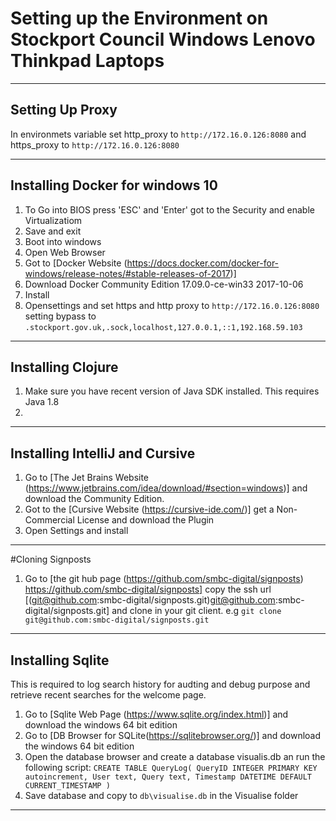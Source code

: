 # Setting up the Environment on Stockport Council Windows Lenovo Thinkpad Laptops

---

## Setting Up Proxy

In environmets variable set http_proxy to  `http://172.16.0.126:8080` and https_proxy to `http://172.16.0.126:8080` 

---

## Installing Docker for windows 10

1. To Go into BIOS press 'ESC' and 'Enter' got to the Security and enable Virtualizatiom
2. Save and exit
3. Boot into windows
5. Open Web Browser
6. Got to [Docker Website (https://docs.docker.com/docker-for-windows/release-notes/#stable-releases-of-2017)]
7. Download Docker Community Edition 17.09.0-ce-win33 2017-10-06
8. Install
9. Opensettings and set https and http proxy to `http://172.16.0.126:8080` setting bypass to `.stockport.gov.uk,.sock,localhost,127.0.0.1,::1,192.168.59.103`

---

## Installing Clojure

1. Make sure you have recent version of Java SDK installed. This requires Java 1.8
2. 

----

## Installing IntelliJ and Cursive

1. Go to [The Jet Brains Website (https://www.jetbrains.com/idea/download/#section=windows)] and download the Community Edition.
2. Got to the [Cursive Website  (https://cursive-ide.com/)] get a Non-Commercial License and download the Plugin
3. Open Settings and install

---

#Cloning Signposts

1. Go to [the git hub page (https://github.com/smbc-digital/signposts) https://github.com/smbc-digital/signposts] copy the ssh url [(git@github.com:smbc-digital/signposts.git)git@github.com:smbc-digital/signposts.git] and clone in your git client. e.g
`git clone git@github.com:smbc-digital/signposts.git` 

----

## Installing Sqlite

This is required to log search history for audting and debug purpose and retrieve recent searches for the welcome page.

1. Go to [Sqlite Web Page (https://www.sqlite.org/index.html)] and download the windows 64 bit edition
2. Go to [DB Browser for SQLite(https://sqlitebrowser.org/)] and download the windows 64 bit edition
3. Open the database browser and create a database visualis.db an run the following script: 
  `CREATE TABLE QueryLog( QueryID INTEGER PRIMARY KEY autoincrement, User text, Query text, Timestamp DATETIME DEFAULT CURRENT_TIMESTAMP )`
4. Save database and copy to `db\visualise.db` in the Visualise folder

---